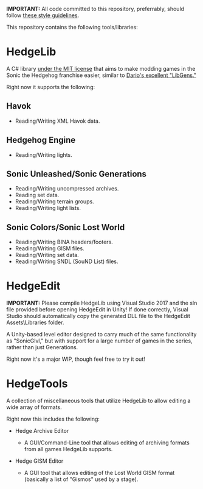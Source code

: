**IMPORTANT:** All code committed to this repository, preferrably, should follow [these style guidelines](https://github.com/Radfordhound/HedgeLib/wiki/Code-Style).

This repository contains the following tools/libraries:

# HedgeLib
A C# library [under the MIT license](https://github.com/Radfordhound/HedgeLib/blob/master/License.txt) that aims to make modding games in the Sonic the Hedgehog franchise easier, similar to [Dario's excellent "LibGens."](https://github.com/DarioSamo/libgens-sonicglvl)

Right now it supports the following:

## Havok
- Reading/Writing XML Havok data.

## Hedgehog Engine
- Reading/Writing lights.

## Sonic Unleashed/Sonic Generations
- Reading/Writing uncompressed archives.
- Reading set data.
- Reading/Writing terrain groups.
- Reading/Writing light lists.

## Sonic Colors/Sonic Lost World
- Reading/Writing BINA headers/footers.
- Reading/Writing GISM files.
- Reading/Writing set data.
- Reading/Writing SNDL (SouND List) files.

# HedgeEdit
**IMPORTANT:** Please compile HedgeLib using Visual Studio 2017 and the sln file provided before opening HedgeEdit in Unity!
If done correctly, Visual Studio should automatically copy the generated DLL file to the HedgeEdit Assets\Libraries folder.


A Unity-based level editor designed to carry much of the same functionality as "SonicGlvl," but with support for a large number of games in the series, rather than just Generations.

Right now it's a major WIP, though feel free to try it out!

# HedgeTools
A collection of miscellaneous tools that utilize HedgeLib to allow editing a wide array of formats.

Right now this includes the following:

- Hedge Archive Editor
  * A GUI/Command-Line tool that allows editing of archiving formats from all games HedgeLib supports.

- Hedge GISM Editor
  * A GUI tool that allows editing of the Lost World GISM format (basically a list of "Gismos" used by a stage).
